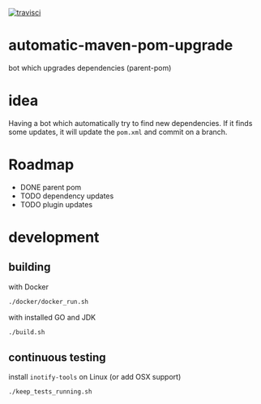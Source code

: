 [![travisci](https://travis-ci.org/lkwg82/automatic-maven-pom-upgrade.svg)](https://travis-ci.org/lkwg82/automatic-maven-pom-upgrade)

automatic-maven-pom-upgrade
===========================

bot which upgrades dependencies (parent-pom)


# idea

Having a bot which automatically try to find new dependencies. If it finds some updates, it will update the `pom.xml` and commit on a branch.

# Roadmap
- DONE parent pom
- TODO dependency updates
- TODO plugin updates


# development

## building

with Docker

```bash
./docker/docker_run.sh
```

with installed GO and JDK

```bash
./build.sh
```

## continuous testing

install  `inotify-tools` on Linux (or add OSX support)

```bash
./keep_tests_running.sh
```
